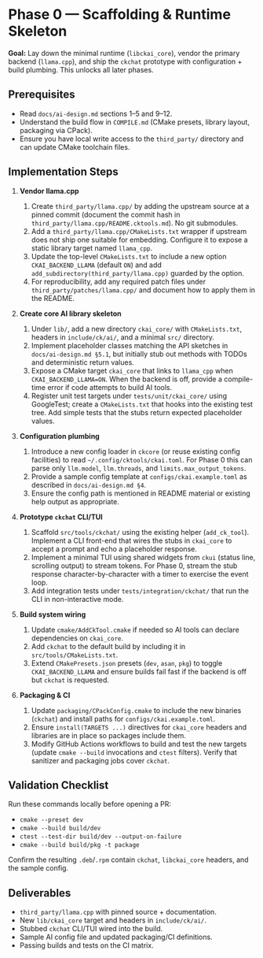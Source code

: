 # Phase 0 — Scaffolding & Runtime Skeleton

**Goal:** Lay down the minimal runtime (`libckai_core`), vendor the primary backend (`llama.cpp`), and ship the `ckchat` prototype with configuration + build plumbing. This unlocks all later phases.

## Prerequisites

* Read `docs/ai-design.md` sections 1–5 and 9–12.
* Understand the build flow in `COMPILE.md` (CMake presets, library layout, packaging via CPack).
* Ensure you have local write access to the `third_party/` directory and can update CMake toolchain files.

## Implementation Steps

1. **Vendor llama.cpp**
   1. Create `third_party/llama.cpp/` by adding the upstream source at a pinned commit (document the commit hash in `third_party/llama.cpp/README.cktools.md`). No git submodules.
   2. Add a `third_party/llama.cpp/CMakeLists.txt` wrapper if upstream does not ship one suitable for embedding. Configure it to expose a static library target named `llama_cpp`.
   3. Update the top-level `CMakeLists.txt` to include a new option `CKAI_BACKEND_LLAMA` (default `ON`) and add `add_subdirectory(third_party/llama.cpp)` guarded by the option.
   4. For reproducibility, add any required patch files under `third_party/patches/llama.cpp/` and document how to apply them in the README.

2. **Create core AI library skeleton**
   1. Under `lib/`, add a new directory `ckai_core/` with `CMakeLists.txt`, headers in `include/ck/ai/`, and a minimal `src/` directory.
   2. Implement placeholder classes matching the API sketches in `docs/ai-design.md §5.1`, but initially stub out methods with TODOs and deterministic return values.
   3. Expose a CMake target `ckai_core` that links to `llama_cpp` when `CKAI_BACKEND_LLAMA=ON`. When the backend is off, provide a compile-time error if code attempts to build AI tools.
   4. Register unit test targets under `tests/unit/ckai_core/` using GoogleTest; create a `CMakeLists.txt` that hooks into the existing test tree. Add simple tests that the stubs return expected placeholder values.

3. **Configuration plumbing**
   1. Introduce a new config loader in `ckcore` (or reuse existing config facilities) to read `~/.config/cktools/ckai.toml`. For Phase 0 this can parse only `llm.model`, `llm.threads`, and `limits.max_output_tokens`.
   2. Provide a sample config template at `configs/ckai.example.toml` as described in `docs/ai-design.md §4`.
   3. Ensure the config path is mentioned in README material or existing help output as appropriate.

4. **Prototype `ckchat` CLI/TUI**
   1. Scaffold `src/tools/ckchat/` using the existing helper (`add_ck_tool`). Implement a CLI front-end that wires the stubs in `ckai_core` to accept a prompt and echo a placeholder response.
   2. Implement a minimal TUI using shared widgets from `ckui` (status line, scrolling output) to stream tokens. For Phase 0, stream the stub response character-by-character with a timer to exercise the event loop.
   3. Add integration tests under `tests/integration/ckchat/` that run the CLI in non-interactive mode.

5. **Build system wiring**
   1. Update `cmake/AddCkTool.cmake` if needed so AI tools can declare dependencies on `ckai_core`.
   2. Add `ckchat` to the default build by including it in `src/tools/CMakeLists.txt`.
   3. Extend `CMakePresets.json` presets (`dev`, `asan`, `pkg`) to toggle `CKAI_BACKEND_LLAMA` and ensure builds fail fast if the backend is off but `ckchat` is requested.

6. **Packaging & CI**
   1. Update `packaging/CPackConfig.cmake` to include the new binaries (`ckchat`) and install paths for `configs/ckai.example.toml`.
   2. Ensure `install(TARGETS ...)` directives for `ckai_core` headers and libraries are in place so packages include them.
   3. Modify GitHub Actions workflows to build and test the new targets (update `cmake --build` invocations and `ctest` filters). Verify that sanitizer and packaging jobs cover `ckchat`.

## Validation Checklist

Run these commands locally before opening a PR:

* `cmake --preset dev`
* `cmake --build build/dev`
* `ctest --test-dir build/dev --output-on-failure`
* `cmake --build build/pkg -t package`

Confirm the resulting `.deb`/`.rpm` contain `ckchat`, `libckai_core` headers, and the sample config.

## Deliverables

* `third_party/llama.cpp` with pinned source + documentation.
* New `lib/ckai_core` target and headers in `include/ck/ai/`.
* Stubbed `ckchat` CLI/TUI wired into the build.
* Sample AI config file and updated packaging/CI definitions.
* Passing builds and tests on the CI matrix.
